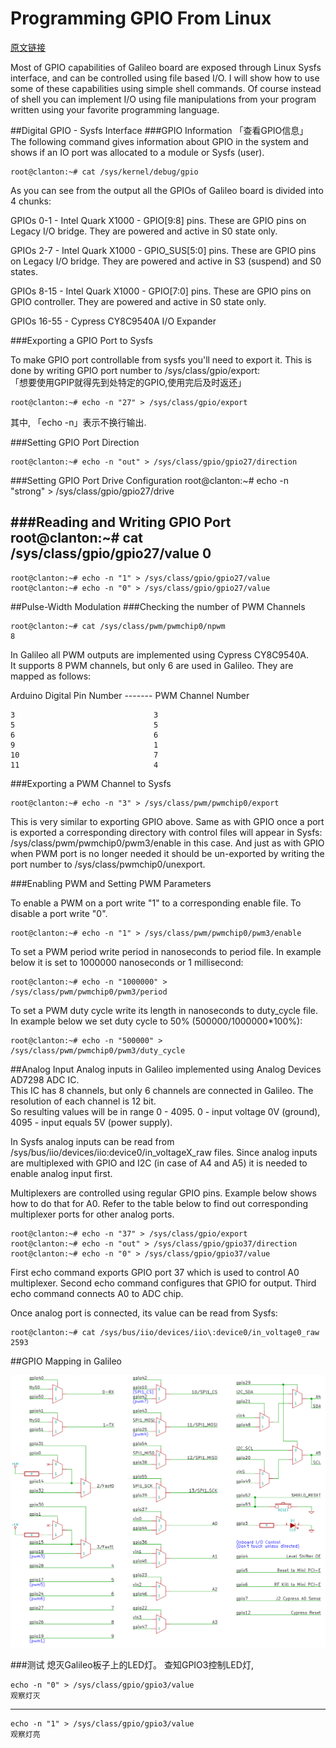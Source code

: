 Programming GPIO From Linux
====
[原文链接](http://www.malinov.com/Home/sergey-s-blog/intelgalileo-programminggpiofromlinux)

Most of GPIO capabilities of Galileo board are exposed through Linux Sysfs interface, and can be controlled using file based I/O. I will show how to use some of these capabilities using simple shell commands. Of course instead of shell you can implement I/O using file manipulations from your program written using your favorite programming language.
	

##Digital GPIO - Sysfs Interface
###GPIO Information	 「查看GPIO信息」
The following command gives information about GPIO in the system and shows if an IO port was allocated to a module or Sysfs (user). 

	root@clanton:~# cat /sys/kernel/debug/gpio

As you can see from the output all the GPIOs of Galileo board is divided into 4 chunks:    

GPIOs 0-1 - Intel Quark X1000 - GPIO[9:8] pins. These are GPIO pins on Legacy I/O bridge. They are powered and active in S0 state only.    

GPIOs 2-7 - Intel Quark X1000 - GPIO_SUS[5:0] pins. These are GPIO pins on Legacy I/O bridge. They are powered and active in S3 (suspend) and S0 states.    

GPIOs 8-15 - Intel Quark X1000 - GPIO[7:0] pins. These are GPIO pins on GPIO controller. They are powered and active in S0 state only.   

GPIOs 16-55 - Cypress CY8C9540A I/O Expander


###Exporting a GPIO Port to Sysfs

To make GPIO port controllable from sysfs you'll need to export it. This is done by writing GPIO port number to /sys/class/gpio/export:   
「想要使用GPIP就得先到处特定的GPIO,使用完后及时返还」
 
	root@clanton:~# echo -n "27" > /sys/class/gpio/export
	
其中, 「echo -n」表示不换行输出.

###Setting GPIO Port Direction

	root@clanton:~# echo -n "out" > /sys/class/gpio/gpio27/direction
	
###Setting GPIO Port Drive Configuration
	root@clanton:~# echo -n "strong" > /sys/class/gpio/gpio27/drive
	
###Reading and Writing GPIO Port
	root@clanton:~# cat /sys/class/gpio/gpio27/value
	0
---
	root@clanton:~# echo -n "1" > /sys/class/gpio/gpio27/value
	root@clanton:~# echo -n "0" > /sys/class/gpio/gpio27/value
	
	
##Pulse-Width Modulation
###Checking the number of PWM Channels

	root@clanton:~# cat /sys/class/pwm/pwmchip0/npwm
	8

In Galileo all PWM outputs are implemented using Cypress CY8C9540A.    
It supports 8 PWM channels, but only 6 are used in Galileo. They are mapped as follows:


  Arduino Digital Pin Number ------- PWM Channel Number
  
 	3								3
 	5								5
 	6	 							6
 	9	 							1
 	10	 							7
 	11	 							4
 	
 	
###Exporting a PWM Channel to Sysfs

	root@clanton:~# echo -n "3" > /sys/class/pwm/pwmchip0/export

This is very similar to exporting GPIO above. Same as with GPIO once a port is exported a corresponding directory with control files will appear in Sysfs: /sys/class/pwm/pwmchip0/pwm3/enable in this case. And just as with GPIO when PWM port is no longer needed it should be un-exported by writing the port number to /sys/class/pwmchip0/unexport.

###Enabling PWM and Setting PWM Parameters

To enable a PWM on a port write "1" to a corresponding enable file. To disable a port write "0".

	root@clanton:~# echo -n "1" > /sys/class/pwm/pwmchip0/pwm3/enable
	
To set a PWM period write period in nanoseconds to period file. In example below it is set to 1000000 nanoseconds or 1 millisecond:
	
	root@clanton:~# echo -n "1000000" > /sys/class/pwm/pwmchip0/pwm3/period
	
To set a PWM duty cycle write its length in nanoseconds to duty_cycle file. In example below we set duty cycle to 50% (500000/1000000*100%):

	root@clanton:~# echo -n "500000" > /sys/class/pwm/pwmchip0/pwm3/duty_cycle
	
##Analog Input
Analog inputs in Galileo implemented using Analog Devices AD7298 ADC IC.    
This IC has 8 channels, but only 6 channels are connected in Galileo. The resolution of each channel is 12 bit.    
So resulting values will be in range 0 - 4095. 0 - input voltage 0V (ground), 4095 - input equals 5V (power supply).

In Sysfs analog inputs can be read from /sys/bus/iio/devices/iio:device0/in_voltageX_raw files. Since analog inputs are multiplexed with GPIO and I2C (in case of A4 and A5) it is needed to enable analog input first.    

Multiplexers are controlled using regular GPIO pins. Example below shows how to do that for A0. Refer to the table below to find out corresponding multiplexer ports for other analog ports.

	root@clanton:~# echo -n "37" > /sys/class/gpio/export
	root@clanton:~# echo -n "out" > /sys/class/gpio/gpio37/direction
	root@clanton:~# echo -n "0" > /sys/class/gpio/gpio37/value
	
First echo command exports GPIO port 37 which is used to control A0 multiplexer. Second echo command configures that GPIO for output. Third echo command connects A0 to ADC chip.

Once analog port is connected, its value can be read from Sysfs:
	
	root@clanton:~# cat /sys/bus/iio/devices/iio\:device0/in_voltage0_raw
	2593
	

##GPIO Mapping in Galileo

![github](./Galileo_Linux_IO.png)



###测试
熄灭Galileo板子上的LED灯。
查知GPIO3控制LED灯, 
	
	echo -n "0" > /sys/class/gpio/gpio3/value
	观察灯灭
---

	echo -n "1" > /sys/class/gpio/gpio3/value
	观察灯亮	